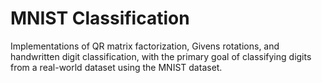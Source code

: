 # MNIST Classification

Implementations of QR matrix factorization, Givens rotations, and handwritten digit classification, with the primary goal of classifying digits from a real-world dataset using the MNIST dataset.

